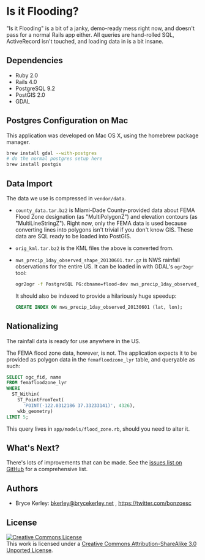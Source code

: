 # Is it Flooding?

"Is it Flooding" is a bit of a janky, demo-ready mess right now, and
doesn't pass for a normal Rails app either. All queries are hand-rolled
SQL, ActiveRecord isn't touched, and loading data in is a bit insane.

## Dependencies

* Ruby 2.0
* Rails 4.0
* PostgreSQL 9.2
* PostGIS 2.0
* GDAL

## Postgres Configuration on Mac

This application was developed on Mac OS X, using the homebrew
package manager.

```bash
brew install gdal --with-postgres
# do the normal postgres setup here
brew install postgis
```

## Data Import

The data we use is compressed in `vendor/data`.

* `county_data.tar.bz2` is Miami-Dade County-provided data about FEMA
  Flood Zone designation (as "MultiPolygonZ") and elevation contours
  (as "MultiLineStringZ"). Right now, only the FEMA data is used 
  because converting lines into polygons isn't trivial if you don't 
  know GIS. These data are SQL ready to be loaded into PostGIS.
* `orig_kml.tar.bz2` is the KML files the above is converted from.
* `nws_precip_1day_observed_shape_20130601.tar.gz` is NWS rainfall
  observations for the entire US. It can be loaded in with GDAL's
  `ogr2ogr` tool:

  ```bash
  ogr2ogr -f PostgreSQL PG:dbname=flood-dev nws_precip_1day_observed_20130601
  ```

  It should also be indexed to provide a hilariously huge speedup:

  ```sql
  CREATE INDEX ON nws_precip_1day_observed_20130601 (lat, lon);
  ```

## Nationalizing

The rainfall data is ready for use anywhere in the US. 

The FEMA
flood zone data, however, is not. The application expects it to be
provided as polygon data in the `femafloodzone_lyr` table, and 
queryable as such:

```sql
SELECT ogc_fid, name
FROM femafloodzone_lyr
WHERE 
  ST_Within(
    ST_PointFromText(
      'POINT(-122.0312186 37.33233141)', 4326),
    wkb_geometry)
LIMIT 5;

```

This query lives in `app/models/flood_zone.rb`, should you need to
alter it.

## What's Next?

There's lots of improvements that can be made. See the
[issues list on GitHub](https://github.com/bkerley/flood/issues)
for a comprehensive list.

## Authors

* Bryce Kerley: bkerley@brycekerley.net , https://twitter.com/bonzoesc

## License

<a rel="license" href="http://creativecommons.org/licenses/by-sa/3.0/deed.en_US"><img alt="Creative Commons License" style="border-width:0" src="http://i.creativecommons.org/l/by-sa/3.0/88x31.png" /></a><br />This work is licensed under a <a rel="license" href="http://creativecommons.org/licenses/by-sa/3.0/deed.en_US">Creative Commons Attribution-ShareAlike 3.0 Unported License</a>.
